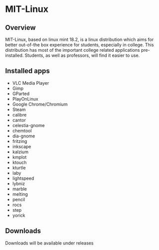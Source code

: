 # MIT-Linux

## Overview
MIT-Linux, based on linux mint 18.2, is a linux distribution which aims for better out-of-the box experience for students, especially in college.
This distribution has most of the important college related applications pre-installed. Students, as well as professors, will find it easier to use.

## Installed apps

* VLC Media Player
* Gimp
* GParted
* PlayOnLinux
* Google Chrome/Chromium
* Steam
* calibre
* cantor
* celestia-gnome
* chemtool
* dia-gnome
* fritzing
* inkscape
* kalzium
* kmplot
* ktouch
* kturtle
* laby
* lightspeed
* lybniz
* marble
* melting
* pencil
* rocs
* step
* yorick



## Downloads

Downloads will be available under releases
